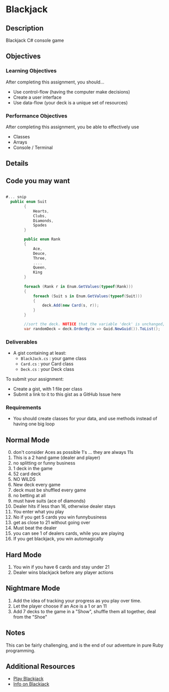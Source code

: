 # Blackjack

## Description
Blackjack C# console game


## Objectives

### Learning Objectives

After completing this assignment, you should…

* Use control-flow (having the computer make decisions)
* Create a user interface
* Use data-flow (your deck is a unique set of resources)


### Performance Objectives

After completing this assignment, you be able to effectively use

* Classes
* Arrays
* Console / Terminal




## Details

Code you may want
-----------------

```c#

#... snip
  public enum Suit
        {
            Hearts,
            Clubs,
            Diamonds,
            Spades            
        }

        public enum Rank
        {
            Ace,
            Deuce,
            Three,
            ....
            Queen,
            King
        }
        
        foreach (Rank r in Enum.GetValues(typeof(Rank)))
        {
            foreach (Suit s in Enum.GetValues(typeof(Suit)))
            {
                deck.Add(new Card(s, r));
            }
        }

        //sort the deck. NOTICE that the variable 'deck' is unchanged, but 'randomDeck' is the actual sorted deck.
        var randomDeck = deck.OrderBy(x => Guid.NewGuid()).ToList();

```

### Deliverables

* A gist containing at least:
  * `BlackJack.cs` : your game class
  * `Card.cs` : your Card class
  * `Deck.cs` : your Deck class

To submit your assignment:

* Create a gist, with 1 file per class
* Submit a link to it to this gist as a GitHub Issue here

### Requirements

* You should create classes for your data, and use methods instead of having one big loop


## Normal Mode

0. don't consider Aces as possible 1's ... they are always 11s
0. This is a 2 hand game (dealer and player)
0. no splitting or funny business
0. 1 deck in the game
0. 52 card deck
0. NO WILDS
0. New deck every game
0. deck must be shuffled every game
0. no betting at all
0. must have suits (ace of diamonds)
0. Dealer hits if less than 16, otherwise dealer stays
0. You enter what you play
0. No if you get 5 cards you win funnybusiness
0. get as close to 21 without going over
0. Must beat the dealer
0. you can see 1 of dealers cards, while you are playing
0. If you get blackjack, you win automagically

            
## Hard Mode

1. You win if you have 6 cards and stay under 21
1. Dealer wins blackjack before any player actions

## Nightmare Mode

1. Add the idea of tracking your progress as you play over time.
1. Let the player choose if an Ace is a 1 or an 11
1. Add 7 decks to the game in a "Show", shuffle them all together, deal from the "Shoe"
            


## Notes

This can be fairly challenging, and is the end of our adventure in pure Ruby
programming.

## Additional Resources

* [Play Blackjack](http://freeblackjackdoc.com/blackjack-game.htm)  
* [Info on Blackjack](https://en.wikipedia.org/wiki/Blackjack)
